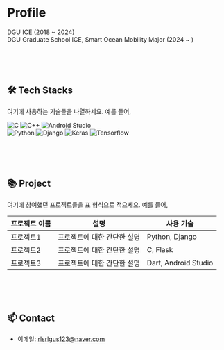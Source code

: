 # Profile

DGU ICE (2018 ~ 2024)<br>
DGU Graduate School ICE, Smart Ocean Mobility Major (2024 ~ )

<br><br><br>

## 🛠 Tech Stacks
여기에 사용하는 기술들을 나열하세요. 예를 들어,


![C](https://img.shields.io/badge/C-A8B9CC?style=flat-square&logo=c&logoColor=white)
![C++](https://img.shields.io/badge/C++-00599C?style=flat-square&logo=c%2B%2B&logoColor=white)
![Android Studio](https://img.shields.io/badge/Android_Studio-3DDC84?style=flat-square&logo=android-studio&logoColor=white)<br>
![Python](https://img.shields.io/badge/Python-3766AB?style=flat-square&logo=Python&logoColor=white)
![Django](https://img.shields.io/badge/Django-092E20?style=flat-square&logo=Django&logoColor=white)
![Keras](https://img.shields.io/badge/Keras-D00000?style=flat-square&logo=Keras&logoColor=white)
![Tensorflow](https://img.shields.io/badge/TensorFlow-FF6F00?style=flat-square&logo=TensorFlow&logoColor=white)


<br><br><br>

## 📚 Project
여기에 참여했던 프로젝트들을 표 형식으로 적으세요. 예를 들어,

| 프로젝트 이름 | 설명 | 사용 기술 |
| --- | --- | --- |
| 프로젝트1 | 프로젝트에 대한 간단한 설명 | Python, Django |
| 프로젝트2 | 프로젝트에 대한 간단한 설명 | C, Flask |
| 프로젝트3 | 프로젝트에 대한 간단한 설명 | Dart, Android Studio |

<br><br><br>

## 📫 Contact
- 이메일: rlsrlgus123@naver.com
